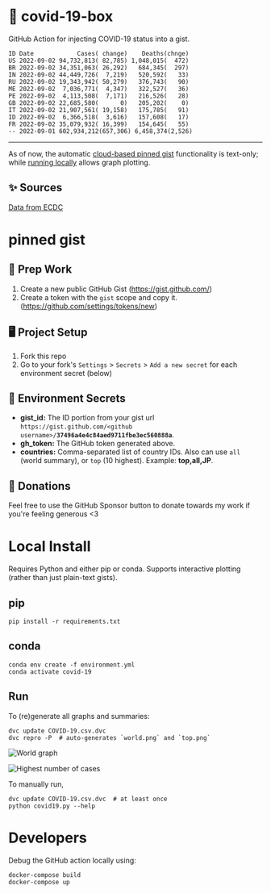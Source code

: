 # 🏥 covid-19-box

GitHub Action for injecting COVID-19 status into a gist.

```
ID Date            Cases( change)    Deaths(chnge)
US 2022-09-02 94,732,813( 82,785) 1,048,015(  472)
BR 2022-09-02 34,351,063( 26,292)   684,345(  297)
IN 2022-09-02 44,449,726(  7,219)   520,592(   33)
RU 2022-09-02 19,343,942( 50,279)   376,743(   90)
ME 2022-09-02  7,036,771(  4,347)   322,527(   36)
PE 2022-09-02  4,113,508(  7,171)   216,526(   28)
GB 2022-09-02 22,685,580(      0)   205,202(    0)
IT 2022-09-02 21,907,561( 19,158)   175,785(   91)
ID 2022-09-02  6,366,518(  3,616)   157,608(   17)
FR 2022-09-02 35,079,932( 16,399)   154,645(   55)
-- 2022-09-01 602,934,212(657,306) 6,458,374(2,526)
```

---

As of now, the automatic [cloud-based pinned gist](#pinned-gist) functionality is text-only;
while [running locally](#local-install) allows graph plotting.

## ✨ Sources

[Data from ECDC](https://www.ecdc.europa.eu/en/publications-data/download-todays-data-geographic-distribution-covid-19-cases-worldwide)

# pinned gist

## 🎒 Prep Work
1. Create a new public GitHub Gist (https://gist.github.com/)
1. Create a token with the `gist` scope and copy it. (https://github.com/settings/tokens/new)

## 🖥 Project Setup
1. Fork this repo
1. Go to your fork's `Settings` > `Secrets` > `Add a new secret` for each environment secret (below)

## 🤫 Environment Secrets
- **gist_id:** The ID portion from your gist url `https://gist.github.com/<github username>/`**`37496a4e4c84aed9711fbe3ec560888a`**.
- **gh_token:** The GitHub token generated above.
- **countries:** Comma-separated list of country IDs. Also can use `all` (world summary), or `top` (10 highest). Example: **top,all,JP**.

## 💸 Donations

Feel free to use the GitHub Sponsor button to donate towards my work if you're feeling generous <3

# Local Install

Requires Python and either pip or conda. Supports interactive plotting (rather than just plain-text gists).

## pip

```
pip install -r requirements.txt
```

## conda

```
conda env create -f environment.yml
conda activate covid-19
```

## Run

To (re)generate all graphs and summaries:

```
dvc update COVID-19.csv.dvc
dvc repro -P  # auto-generates `world.png` and `top.png`
```

![World graph](world.png)

![Highest number of cases](top.png)

To manually run,

```
dvc update COVID-19.csv.dvc  # at least once
python covid19.py --help
```

# Developers

Debug the GitHub action locally using:

```
docker-compose build
docker-compose up
```
